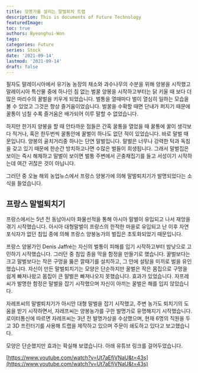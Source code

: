 ```yaml
---
title: 양봉가를 살리는 말벌퇴치 트랩
description: This is documents of Future Technology
featuredImage: 
toc: true
authors: Byeonghui-Won
tags:
categories: Future
series: Stock
date: '2021-09-14'
lastmod: '2021-09-14'
draft: false
---
```


필자도 말레이시아에서 유기농 농장의 채소와 과수나무의 수분을 위해 양봉을 시작했고 말레이시아 특산물 중에 하나인 침 없는 벌꿀 양봉을 시작하고부터는 닭 키울 때 보다 더 많은 마리수의 꿀벌을 키우게 되었습니다. 벌통을 열때마다 벌이 열심히 일하는 모습을 볼 수 있었고 그것은 항상 즐거움이었습니다. 벌꿀을 수확할 때면 단내가 퍼지기 때문에 꿀통이 넘칠 수록 즐거움은 배가되어 이루 말할 수 없었습니다. 

하지만 한가지 양봉을 할 때 안타까운 점들은 간혹 꿀통을 열었을 때 꿀통에 꿀이 생각보다 적거나, 혹은 한두번씩 꿀통안에 꿀벌이 하나도 없던 적이 있었습니다. 바로 말벌 때문입니다. 양봉의 골치거리중 하나는 단연 말벌입니다. 말벌은 너무나 강력한 턱과 독침을 갖고 있기 때문에 한순간 방치하고나면 수많은 벌들이 희생됩니다. 그래서 말벌집은 보이는 즉시 해체하고 말벌이 보이면 벌통 주변에서 곤충채집기를 들고 서성이기 시작하는데 여간 귀찮은 것이 아닙니다. 

그러던 중 오늘 해외 농업뉴스에서 프랑스 양봉가에 의해 말벌퇴치기가 발명되었다는 소식을 들었습니다. 

## 프랑스 말벌퇴치기

프랑스에서는 5년 전 동남아시아 화물선적을 통해 아시아 말벌이 유입되고 나서 재앙을 겪기 시작했습니다. 아시아 대형말벌이 프랑스의 한적한 마을로 유입되고 난 이후 자연포식자가 없던 침입 종에 의해 프랑스 양봉농가의 벌집은 초토화되었기 때문입니다.

프랑스 양봉가인 Denis Jaffré는 자신의 벌통이 피해를 입기 시작하고부터 밤낮으로 고민하기 시작했습니다. 그러던 중 침입 종을 막을 함정을 만들기로 했습니다. 꿀벌보다는 크고 말벌보다는 작은 구멍을 뚫은 깔때기를 설치하고, 그 안에 설탕을 미끼로 벌을 유인했습니다. 자신이 만든 말벌퇴치기는 모양은 단순하지만 꿀벌은 작은 몸집으로 구멍을 쉽게 빠져나왔고 몸집이 큰 말벌은 빠져나오지 못했습니다. 효과가 있었습니다. 자프레씨가 발명한 함정은 말벌을 잡기 시작했으며 자신이 아끼는 꿀벌은 해를 입지 않았습니다. 

자레프씨의 말벌퇴치기가 아시안 대형 말벌을 잡기 시작했고, 주변 농가도 퇴치기의 도움을 받기 시작하면서, 자레프씨는 양봉농가를 구한 발명가로 유명해지기 시작했습니다. 로이터통신에 따르면 자레프씨는 3년 전 발명가상을 수상했으며, 현재 6명의 직원을 두고 3D 프린터기를 사용해 트랩을 제작하고 있으며 주문이 쇄도하고 있다고 보고했습니다. 

모양은 단순했지만 효과는 확실해 보였습니다. 아래 유튜브 링크를 걸어두었습니다. 

[https://www.youtube.com/watch?v=Ut7aEfjVNaU&t=43s](https://www.youtube.com/watch?v=Ut7aEfjVNaU&t=43s)
